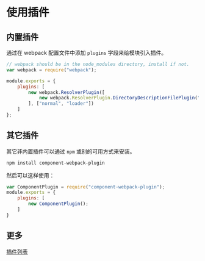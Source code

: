 # 使用插件

## 内置插件

通过在 webpack 配置文件中添加 `plugins` 字段来给模块引入插件。

```js
// webpack should be in the node_modules directory, install if not.
var webpack = require("webpack");

module.exports = {
    plugins: [
        new webpack.ResolverPlugin([
            new webpack.ResolverPlugin.DirectoryDescriptionFilePlugin("bower.json", ["main"])
        ], ["normal", "loader"])
    ]
};
```

## 其它插件

其它非内置插件可以通过 `npm` 或别的可用方式来安装。

```bash
npm install component-webpack-plugin
```

然后可以这样使用：

```js
var ComponentPlugin = require("component-webpack-plugin");
module.exports = {
    plugins: [
        new ComponentPlugin();
    ]
}
```

## 更多

[插件列表][list-of-plugins]

[list-of-plugins]: ./list-of-plugins.md
